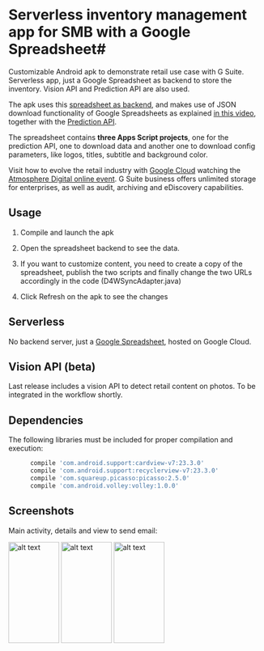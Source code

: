 # Serverless inventory management app for SMB with a Google Spreadsheet#
Customizable Android apk to demonstrate retail use case with G Suite.
Serverless app, just a Google Spreadsheet as backend to store the inventory.
Vision API and Prediction API are also used.

The apk uses this [spreadsheet as backend](https://docs.google.com/spreadsheets/d/1zQMzthur_TkahfG-8-vBWQgXJVxdT9UnhHJavRJAHhI/edit?usp=sharing), and makes use of JSON download functionality of Google Spreadsheets as explained [in this video](https://www.youtube.com/watch?v=RSgMEtRl0sw), together with the [Prediction API](https://developers.google.com/apps-script/advanced/prediction). 

The spreadsheet contains **three Apps Script projects**, one for the prediction API, one to download data and another one to download config parameters, like logos, titles, subtitle and background color.

Visit how to evolve the retail industry with [Google Cloud](https://www.google.com/cloud/) watching the [Atmosphere Digital online event](https://atmosphere.withgoogle.com/live/atmosphere-retail-2016-april-amer).
G Suite business offers unlimited storage for enterprises, as well as audit, archiving and eDiscovery capabilities.


## Usage

1) Compile and launch the apk

2) Open the spreadsheet backend to see the data.

3) If you want to customize content, you need to create a copy of the spreadsheet, publish the two scripts and finally change the two URLs accordingly in the code
(D4WSyncAdapter.java)

4) Click Refresh on the apk to see the changes

## Serverless

No backend server, just a [Google Spreadsheet](https://docs.google.com/spreadsheets/d/1zQMzthur_TkahfG-8-vBWQgXJVxdT9UnhHJavRJAHhI/edit?usp=sharing), hosted on Google Cloud.

## Vision API (beta)

Last release includes a vision API to detect retail content on photos. To be integrated in the workflow shortly.

## Dependencies

The following libraries must be included for proper compilation and execution:

```groovy  
      compile 'com.android.support:cardview-v7:23.3.0'
      compile 'com.android.support:recyclerview-v7:23.3.0'
      compile 'com.squareup.picasso:picasso:2.5.0'
      compile 'com.android.volley:volley:1.0.0'
```


## Screenshots

Main activity, details and view to send email:


<img src="https://raw.githubusercontent.com/rafaelsf80/d4wRetail/master/screenshots/main.png" alt="alt text" width="100" height="200">
<img src="https://raw.githubusercontent.com/rafaelsf80/d4wRetail/master/screenshots/details.png" alt="alt text" width="100" height="200">
<img src="https://raw.githubusercontent.com/rafaelsf80/d4wRetail/master/screenshots/survey.png" alt="alt text" width="100" height="200">
